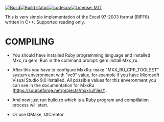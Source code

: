 [![Build](https://github.com/igormironchik/read-excel/workflows/build/badge.svg)](https://github.com/igormironchik/read-excel/actions)[![Build status](https://ci.appveyor.com/api/projects/status/qp5re03oy20932ve/branch/master?svg=true)](https://ci.appveyor.com/project/igormironchik/read-excel/branch/master)[![codecov](https://codecov.io/gh/igormironchik/read-excel/branch/master/graph/badge.svg)](https://codecov.io/gh/igormironchik/read-excel)[![License: MIT](https://img.shields.io/badge/license-MIT-blue.svg)](https://opensource.org/licenses/MIT)

This is very simple implementation of the Excel 97-2003 format (BIFF8) written in C++.
Supported reading only.


# COMPILING

 * You should have installed Ruby programming language and installed Mxx_ru gem.
   Run in the command prompt: gem install Mxx_ru.

 * After this you have to configure MxxRu: make "MXX_RU_CPP_TOOLSET" system enveronment
   with "vc9" value, for example if you have Microsoft Visual Studio 9.0 installed. All
   possible values for this enveronment you can see in the documentation for MxxRu
   (https://sourceforge.net/projects/mxxru/files/).

 * And now just run build.rb which is a Ruby program and compillation process will start.

 * Or use QMake, QtCreator.

